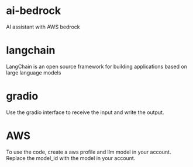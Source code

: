 # ai-bedrock
AI assistant with AWS bedrock

# langchain
LangChain is an open source framework for building applications based on large language models

# gradio
Use the gradio interface to receive the input and write the output. 


# AWS
To use the code, create a aws profile and llm model in your account. Replace the model_id with the model in your account.